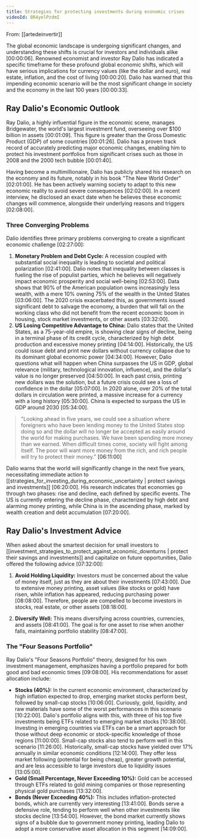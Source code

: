 ```yaml
---
title: Strategies for protecting investments during economic crises
videoId: 8R4yelPzdmI
---
```


From: [[artedeinvertir]] <br/> 

The global economic landscape is undergoing significant changes, and understanding these shifts is crucial for investors and individuals alike <a class="yt-timestamp" data-t="00:00:06">[00:00:06]</a>. Renowned economist and investor Ray Dalio has indicated a specific timeframe for these profound global economic shifts, which will have serious implications for currency values (like the dollar and euro), real estate, inflation, and the cost of living <a class="yt-timestamp" data-t="00:00:20">[00:00:20]</a>. Dalio has warned that this impending economic scenario will be the most significant change in society and the economy in the last 100 years <a class="yt-timestamp" data-t="00:00:33">[00:00:33]</a>.

## Ray Dalio's Economic Outlook

Ray Dalio, a highly influential figure in the economic scene, manages Bridgewater, the world's largest investment fund, overseeing over $100 billion in assets <a class="yt-timestamp" data-t="00:01:09">[00:01:09]</a>. This figure is greater than the Gross Domestic Product (GDP) of some countries <a class="yt-timestamp" data-t="00:01:26">[00:01:26]</a>. Dalio has a proven track record of accurately predicting major economic changes, enabling him to protect his investment portfolios from significant crises such as those in 2008 and the 2000 tech bubble <a class="yt-timestamp" data-t="00:01:40">[00:01:40]</a>.

Having become a multimillionaire, Dalio has publicly shared his research on the economy and its future, notably in his book "The New World Order" <a class="yt-timestamp" data-t="02:01:00">[02:01:00]</a>. He has been actively warning society to adapt to this new economic reality to avoid severe consequences <a class="yt-timestamp" data-t="02:02:00">[02:02:00]</a>. In a recent interview, he disclosed an exact date when he believes these economic changes will commence, alongside their underlying reasons and triggers <a class="yt-timestamp" data-t="02:08:00">[02:08:00]</a>.

### Three Converging Problems

Dalio identifies three primary problems converging to create a significant economic challenge <a class="yt-timestamp" data-t="02:27:00">[02:27:00]</a>:

1.  **Monetary Problem and Debt Cycle:** A recession coupled with substantial social inequality is leading to societal and political polarization <a class="yt-timestamp" data-t="02:41:00">[02:41:00]</a>. Dalio notes that inequality between classes is fueling the rise of populist parties, which he believes will negatively impact economic prosperity and social well-being <a class="yt-timestamp" data-t="02:53:00">[02:53:00]</a>. Data shows that 90% of the American population owns increasingly less wealth, with a mere 10% owning 75% of the wealth in the United States <a class="yt-timestamp" data-t="03:06:00">[03:06:00]</a>. The 2020 crisis exacerbated this, as governments issued significant debt to salvage the economy, a burden that will fall on the working class who did not benefit from the recent economic boom in housing, stock market investments, or other assets <a class="yt-timestamp" data-t="03:32:00">[03:32:00]</a>.
2.  **US Losing Competitive Advantage to China:** Dalio states that the United States, as a 75-year-old empire, is showing clear signs of decline, being in a terminal phase of its credit cycle, characterized by high debt production and excessive money printing <a class="yt-timestamp" data-t="04:14:00">[04:14:00]</a>. Historically, the US could issue debt and print new dollars without currency collapse due to its dominant global economic power <a class="yt-timestamp" data-t="04:34:00">[04:34:00]</a>. However, Dalio questions what will happen when China surpasses the US in GDP, global relevance (military, technological innovation, influence), and the dollar's value is no longer preserved <a class="yt-timestamp" data-t="04:50:00">[04:50:00]</a>. In each past crisis, printing new dollars was the solution, but a future crisis could see a loss of confidence in the dollar <a class="yt-timestamp" data-t="05:07:00">[05:07:00]</a>. In 2020 alone, over 20% of the total dollars in circulation were printed, a massive increase for a currency with a long history <a class="yt-timestamp" data-t="05:30:00">[05:30:00]</a>. China is expected to surpass the US in GDP around 2030 <a class="yt-timestamp" data-t="05:34:00">[05:34:00]</a>.

> "Looking ahead in five years, we could see a situation where foreigners who have been lending money to the United States stop doing so and the dollar will no longer be accepted as easily around the world for making purchases. We have been spending more money than we earned. When difficult times come, society will fight among itself. The poor will want more money from the rich, and rich people will try to protect their money." <a class="yt-timestamp" data-t="06:11:00">[06:11:00]</a>

Dalio warns that the world will significantly change in the next five years, necessitating immediate action to [[strategies_for_investing_during_economic_uncertainty | protect savings and investments]] <a class="yt-timestamp" data-t="06:20:00">[06:20:00]</a>. His research indicates that economies go through two phases: rise and decline, each defined by specific events. The US is currently entering the decline phase, characterized by high debt and alarming money printing, while China is in the ascending phase, marked by wealth creation and debt accumulation <a class="yt-timestamp" data-t="07:20:00">[07:20:00]</a>.

## Ray Dalio's Investment Advice

When asked about the smartest decision for small investors to [[investment_strategies_to_protect_against_economic_downturns | protect their savings and investments]] and capitalize on future opportunities, Dalio offered the following advice <a class="yt-timestamp" data-t="07:32:00">[07:32:00]</a>:

1.  **Avoid Holding Liquidity:** Investors must be concerned about the value of money itself, just as they are about their investments <a class="yt-timestamp" data-t="07:43:00">[07:43:00]</a>. Due to extensive money printing, asset values (like stocks or gold) have risen, while inflation has appeared, reducing purchasing power <a class="yt-timestamp" data-t="08:08:00">[08:08:00]</a>. Therefore, people are compelled to become investors in stocks, real estate, or other assets <a class="yt-timestamp" data-t="08:18:00">[08:18:00]</a>.

2.  **Diversify Well:** This means diversifying across countries, currencies, and assets <a class="yt-timestamp" data-t="08:41:00">[08:41:00]</a>. The goal is for one asset to rise when another falls, maintaining portfolio stability <a class="yt-timestamp" data-t="08:47:00">[08:47:00]</a>.

### The "Four Seasons Portfolio"

Ray Dalio's "Four Seasons Portfolio" theory, designed for his own investment management, emphasizes having a portfolio prepared for both good and bad economic times <a class="yt-timestamp" data-t="09:08:00">[09:08:00]</a>. His recommendations for asset allocation include:

*   **Stocks (40%):** In the current economic environment, characterized by high inflation expected to drop, emerging market stocks perform best, followed by small-cap stocks <a class="yt-timestamp" data-t="10:06:00">[10:06:00]</a>. Curiously, gold, liquidity, and raw materials have some of the worst performances in this scenario <a class="yt-timestamp" data-t="10:22:00">[10:22:00]</a>. Dalio's portfolio aligns with this, with three of his top five investments being ETFs related to emerging market stocks <a class="yt-timestamp" data-t="10:38:00">[10:38:00]</a>. Investing in emerging countries via ETFs can be a smart approach for those without deep economic or stock-specific knowledge of those regions <a class="yt-timestamp" data-t="11:00:00">[11:00:00]</a>. Small-cap stocks also tend to perform well in this scenario <a class="yt-timestamp" data-t="11:26:00">[11:26:00]</a>. Historically, small-cap stocks have yielded over 17% annually in similar economic conditions <a class="yt-timestamp" data-t="12:14:00">[12:14:00]</a>. They offer less market following (potential for being cheap), greater growth potential, and are less accessible to large investors due to liquidity issues <a class="yt-timestamp" data-t="13:05:00">[13:05:00]</a>.
*   **Gold (Small Percentage, Never Exceeding 10%):** Gold can be accessed through ETFs related to gold mining companies or those representing physical gold purchases <a class="yt-timestamp" data-t="13:32:00">[13:32:00]</a>.
*   **Bonds (Never Exceeding 40%):** This includes inflation-protected bonds, which are currently very interesting <a class="yt-timestamp" data-t="13:41:00">[13:41:00]</a>. Bonds serve a defensive role, tending to perform well when other investments like stocks decline <a class="yt-timestamp" data-t="13:54:00">[13:54:00]</a>. However, the bond market currently shows signs of a bubble due to government money printing, leading Dalio to adopt a more conservative asset allocation in this segment <a class="yt-timestamp" data-t="14:09:00">[14:09:00]</a>.
